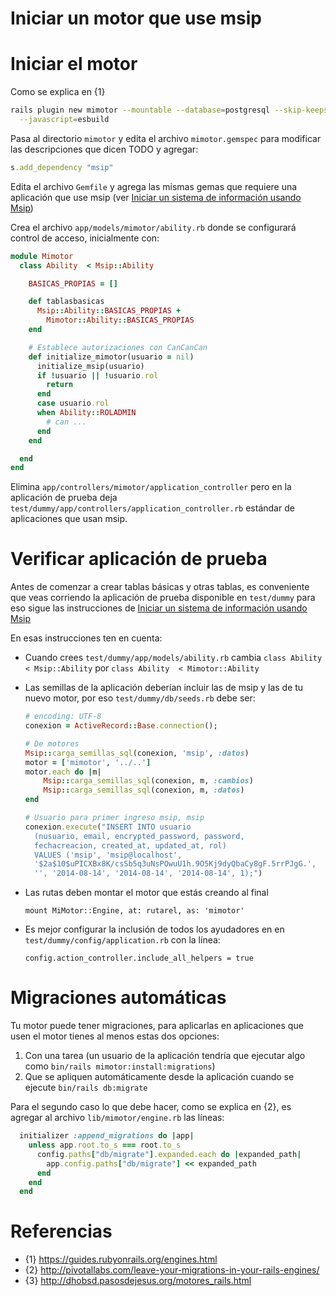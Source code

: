 # Iniciar un motor que use msip

# Iniciar el motor

Como se explica en {1}
```sh
rails plugin new mimotor --mountable --database=postgresql --skip-keeps \
  --javascript=esbuild
```

Pasa al directorio `mimotor` y edita el archivo `mimotor.gemspec` para 
modificar  las descripciones que dicen TODO y agregar:
```ruby
s.add_dependency "msip"
```

Edita el archivo `Gemfile` y agrega las mismas gemas que requiere una 
aplicación que use msip (ver [Iniciar un sistema de información usando Msip](doc/iniciar-si-usando-msip.md))

Crea el archivo `app/models/mimotor/ability.rb` donde se configurará 
control de acceso, inicialmente con:
```ruby
module Mimotor
  class Ability  < Msip::Ability

    BASICAS_PROPIAS = []

    def tablasbasicas
      Msip::Ability::BASICAS_PROPIAS +
        Mimotor::Ability::BASICAS_PROPIAS
    end

    # Establece autorizaciones con CanCanCan
    def initialize_mimotor(usuario = nil)
      initialize_msip(usuario)
      if !usuario || !usuario.rol
        return
      end
      case usuario.rol
      when Ability::ROLADMIN
        # can ...
      end
    end

  end
end
```

Elimina `app/controllers/mimotor/application_controller` pero en la aplicación
de prueba deja `test/dummy/app/controllers/application_controller.rb` 
estándar de aplicaciones que usan msip.

# Verificar aplicación de prueba

Antes de comenzar a crear tablas básicas y otras tablas, es conveniente que 
veas corriendo la aplicación de prueba disponible en `test/dummy` para 
eso sigue las instrucciones de 
[Iniciar un sistema de información usando Msip](iniciar-si-usando-msip)

En esas instrucciones ten en cuenta:

* Cuando crees `test/dummy/app/models/ability.rb` cambia
`class Ability  < Msip::Ability` por `class Ability  < Mimotor::Ability`
* Las semillas de la aplicación deberían incluir las de 
  msip y las de tu nuevo motor, por eso `test/dummy/db/seeds.rb`
  debe ser:

  ```ruby
  # encoding: UTF-8
  conexion = ActiveRecord::Base.connection();
  
  # De motores
  Msip::carga_semillas_sql(conexion, 'msip', :datos)
  motor = ['mimotor', '../..']
  motor.each do |m|
      Msip::carga_semillas_sql(conexion, m, :cambios)
      Msip::carga_semillas_sql(conexion, m, :datos)
  end
  
  # Usuario para primer ingreso msip, msip
  conexion.execute("INSERT INTO usuario 
    (nusuario, email, encrypted_password, password, 
    fechacreacion, created_at, updated_at, rol) 
    VALUES ('msip', 'msip@localhost', 
    '$2a$10$uPICXBx8K/csSb5q3uNsPOwuU1h.9O5Kj9dyQbaCy8gF.5rrPJgG.',
    '', '2014-08-14', '2014-08-14', '2014-08-14', 1);")
  ```
* Las rutas deben montar el motor que estás creando al final
  ```
  mount MiMotor::Engine, at: rutarel, as: 'mimotor'
  ```

* Es mejor configurar la inclusión de todos los ayudadores en
  en `test/dummy/config/application.rb` con la línea:
  ```
  config.action_controller.include_all_helpers = true
  ```

# Migraciones automáticas

Tu motor puede tener migraciones, para aplicarlas en aplicaciones que 
usen el motor tienes al menos estas dos opciones:

1. Con una tarea (un usuario de la aplicación tendría que ejecutar algo como 
   `bin/rails mimotor:install:migrations`)
2. Que se apliquen automáticamente desde la aplicación cuando se ejecute 
   `bin/rails db:migrate`

Para el segundo caso lo que debe hacer, como se explica en {2}, es agregar 
al archivo `lib/mimotor/engine.rb` las líneas:

```ruby
  initializer :append_migrations do |app|
    unless app.root.to_s === root.to_s
      config.paths["db/migrate"].expanded.each do |expanded_path|
        app.config.paths["db/migrate"] << expanded_path
      end
    end
  end
```


# Referencias
* {1} https://guides.rubyonrails.org/engines.html
* {2} http://pivotallabs.com/leave-your-migrations-in-your-rails-engines/
* {3} http://dhobsd.pasosdejesus.org/motores_rails.html
